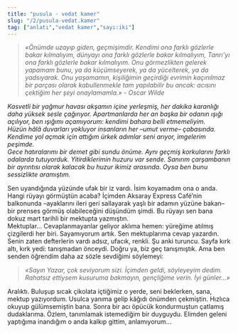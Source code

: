 ```yaml
---
title: "pusula - vedat kamer"
slug: "/2/pusula-vedat.kamer"
tag: ["anlatı","vedat kamer","sayı:iki"]
---
```


> _«Önümde uzayıp giden, geçmişimdir. Kendimi ona farklı gözlerle bakar kılmalıyım, dünyayı ona farklı gözlerle bakar kılmalıyım, Tanrı’yı ona farklı gözlerle bakar kılmalıyım. Onu görmezlikten gelerek yapamam bunu, ya da küçümseyerek, ya da yücelterek, ya da yadsıyarak. Onu yaşamamın, kişiliğimin geçirdiği evrimin kaçınılmaz bir parçası olarak kabullenmekle tam yapılabilir bu ancak: acısını çektiğim her şeyi onaylamamla.» - Oscar Wilde_

_Kasvetli bir yağmur havası akşamın içine yerleşmiş, her dakika karanlığı daha yüksek sesle çağırıyor. Apartmanlarda her an başka bir odanın ışığı açılıyor, ben ışığımı açamıyorum: kendimi bahara belli etmemeliyim._  
_Hüzün hâlâ duvarları yokluyor insanların her –umut verme– çabasında. Kendime yol açmak için attığım ürkek adımlar seni arıyor, imgelerim peşimde._  
_Gece hatıralarımı bir demet gibi sundu önüme. Aynı geçmiş korkularını farklı odalarda tutuyorduk. Yitirdiklerimin huzuru var sende. Sanırım çarşambanın bir ayrıntısı olarak kalacak bu huzur ikimiz arasında. Oysa ben bunu sessizlikte aramıştım._

Sen uyandığında yüzünde ufak bir iz vardı. İsim koyamadım ona o anda. Hangi rüyayı görmüştün acaba? İçimden Aksaray Express Café’nin balkonunda –ayaklarını ileri geri sallayarak yaşlı bir adamın yüzüne bakan– bir prenses görmüş olabileceğini düşündüm şimdi. Bu rüyayı sen bana dokuz mart tarihli bir mektupta yazmıştın.  
Mektuplar… Cevaplanmayanlar geliyor aklıma hemen: yüreğime atılmış çizgilerdi her biri. Sayamıyorum artık. Sen mektuplarıma cevap yazardın. Senin zaten defterlerin vardı adsız, ufacık, renkli. Şu anki turuncu. Sayfa kırk altı, kırk yedi: tanışmadan önceydi. Doğru ya, biz geç tanışmıştık. Ama ben senden öğrendim daha az sözle sevdiğimi söylemeyi:

> _«Sayın Yazar, çok seviyorum sizi. İçimden geldi, söyleyeyim dedim. Rahatsız ettiysem kusuruma bakmayın, gençliğime verin. İyi günler…»_

Aralıktı. Buluşup sıcak çikolata içtiğimiz o yerde, seni beklerken, sana, mektup yazıyordum. Usulca yanıma gelip kâğıdı önümden çekmiştin. Hızlıca okuyup gülümsemiştin bana. Sonra bir acı öpücük kondurmuştun çatlamış dudaklarıma. Özlem, tanımlamak istemediğim bir duyguydu. Elimden geleni yaptığıma inandığım o anda kalkıp gittim, anlamıyorum…
